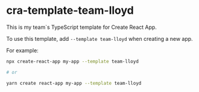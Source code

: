 # cra-template-team-lloyd

This is my team`s TypeScript template for Create React App.

To use this template, add `--template team-lloyd` when creating a new app.

For example:

```sh
npx create-react-app my-app --template team-lloyd

# or

yarn create react-app my-app --template team-lloyd
```


